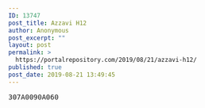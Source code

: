 ```yaml
---
ID: 13747
post_title: Azzavi H12
author: Anonymous
post_excerpt: ""
layout: post
permalink: >
  https://portalrepository.com/2019/08/21/azzavi-h12/
published: true
post_date: 2019-08-21 13:49:45
---
```

<pre>307A0090A060</pre>